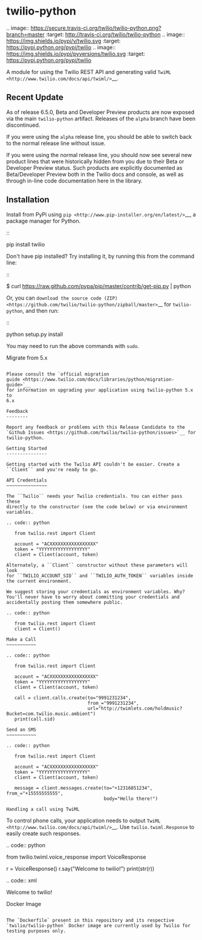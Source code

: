 twilio-python
=============

.. image:: https://secure.travis-ci.org/twilio/twilio-python.png?branch=master
   :target: http://travis-ci.org/twilio/twilio-python
.. image:: https://img.shields.io/pypi/v/twilio.svg
   :target: https://pypi.python.org/pypi/twilio
.. image:: https://img.shields.io/pypi/pyversions/twilio.svg
   :target: https://pypi.python.org/pypi/twilio

A module for using the Twilio REST API and generating valid
`TwiML <http://www.twilio.com/docs/api/twiml/>`__.

Recent Update
-------------

As of release 6.5.0, Beta and Developer Preview products are now exposed
via the main ``twilio-python`` artifact. Releases of the ``alpha``
branch have been discontinued.

If you were using the ``alpha`` release line, you should be able to
switch back to the normal release line without issue.

If you were using the normal release line, you should now see several
new product lines that were historically hidden from you due to their
Beta or Developer Preview status. Such products are explicitly
documented as Beta/Developer Preview both in the Twilio docs and
console, as well as through in-line code documentation here in the
library.

Installation
------------

Install from PyPi using
`pip <http://www.pip-installer.org/en/latest/>`__, a package manager for
Python.

::

   pip install twilio

Don't have pip installed? Try installing it, by running this from the
command line:

::

   $ curl https://raw.github.com/pypa/pip/master/contrib/get-pip.py | python

Or, you can `download the source code
(ZIP) <https://github.com/twilio/twilio-python/zipball/master>`__ for
``twilio-python``, and then run:

::

   python setup.py install

You may need to run the above commands with ``sudo``.

Migrate from 5.x
~~~~~~~~~~~~~~~~

Please consult the `official migration
guide <https://www.twilio.com/docs/libraries/python/migration-guide>`__
for information on upgrading your application using twilio-python 5.x to
6.x

Feedback
--------

Report any feedback or problems with this Release Candidate to the
`Github Issues <https://github.com/twilio/twilio-python/issues>`__ for
twilio-python.

Getting Started
---------------

Getting started with the Twilio API couldn't be easier. Create a
``Client`` and you're ready to go.

API Credentials
~~~~~~~~~~~~~~~

The ``Twilio`` needs your Twilio credentials. You can either pass these
directly to the constructor (see the code below) or via environment
variables.

.. code:: python

   from twilio.rest import Client

   account = "ACXXXXXXXXXXXXXXXXX"
   token = "YYYYYYYYYYYYYYYYYY"
   client = Client(account, token)

Alternately, a ``Client`` constructor without these parameters will look
for ``TWILIO_ACCOUNT_SID`` and ``TWILIO_AUTH_TOKEN`` variables inside
the current environment.

We suggest storing your credentials as environment variables. Why?
You'll never have to worry about committing your credentials and
accidentally posting them somewhere public.

.. code:: python

   from twilio.rest import Client
   client = Client()

Make a Call
~~~~~~~~~~~

.. code:: python

   from twilio.rest import Client

   account = "ACXXXXXXXXXXXXXXXXX"
   token = "YYYYYYYYYYYYYYYYYY"
   client = Client(account, token)

   call = client.calls.create(to="9991231234",
                              from_="9991231234",
                              url="http://twimlets.com/holdmusic?Bucket=com.twilio.music.ambient")
   print(call.sid)

Send an SMS
~~~~~~~~~~~

.. code:: python

   from twilio.rest import Client

   account = "ACXXXXXXXXXXXXXXXXX"
   token = "YYYYYYYYYYYYYYYYYY"
   client = Client(account, token)

   message = client.messages.create(to="+12316851234", from_="+15555555555",
                                    body="Hello there!")

Handling a call using TwiML
~~~~~~~~~~~~~~~~~~~~~~~~~~~

To control phone calls, your application needs to output
`TwiML <http://www.twilio.com/docs/api/twiml/>`__. Use
``twilio.twiml.Response`` to easily create such responses.

.. code:: python

   from twilio.twiml.voice_response import VoiceResponse

   r = VoiceResponse()
   r.say("Welcome to twilio!")
   print(str(r))

.. code:: xml

   <?xml version="1.0" encoding="utf-8"?>
   <Response><Say>Welcome to twilio!</Say></Response>

Docker Image
~~~~~~~~~~~~

The `Dockerfile` present in this repository and its respective `twilio/twilio-python` Docker image are currently used by Twilio for testing purposes only.
